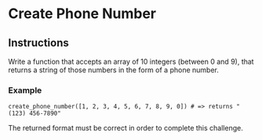 # Create Phone Number
## Instructions
Write a function that accepts an array of 10 integers (between 0 and 9), that returns a string of those numbers in the form of a phone number.

### Example
```
create_phone_number([1, 2, 3, 4, 5, 6, 7, 8, 9, 0]) # => returns "(123) 456-7890"
```
The returned format must be correct in order to complete this challenge.
